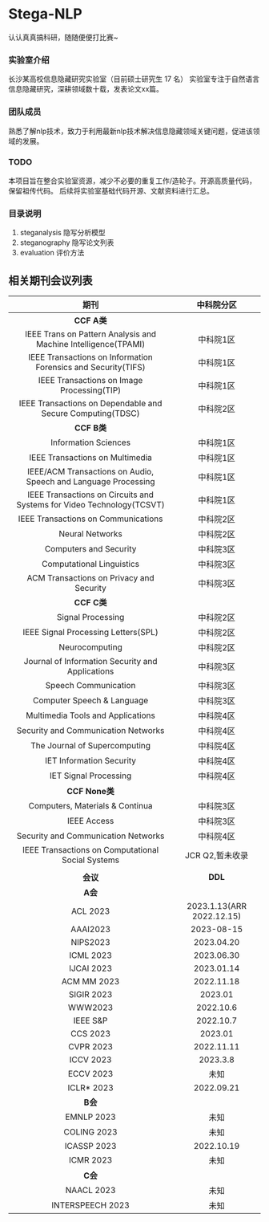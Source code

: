 # Stega-NLP

认认真真搞科研，随随便便打比赛~

### 实验室介绍
长沙某高校信息隐藏研究实验室（目前硕士研究生 17 名）
实验室专注于自然语言信息隐藏研究，深耕领域数十载，发表论文xx篇。

### 团队成员
熟悉了解nlp技术，致力于利用最新nlp技术解决信息隐藏领域关键问题，促进该领域的发展。

### TODO
本项目旨在整合实验室资源，减少不必要的重复工作/造轮子。开源高质量代码，保留祖传代码。
后续将实验室基础代码开源、文献资料进行汇总。

### 目录说明

1. steganalysis 隐写分析模型
2. steganography 隐写论文列表
3. evaluation 评价方法

## 相关期刊会议列表
|  期刊  | 中科院分区  |
| :----: | :----: |
|  **CCF A类**   |   |
| IEEE Trans on Pattern Analysis and Machine Intelligence(TPAMI) | 中科院1区 |
| IEEE Transactions on Information Forensics and Security(TIFS) | 中科院1区 |
| IEEE Transactions on Image Processing(TIP) | 中科院1区 |
| IEEE Transactions on Dependable and Secure Computing(TDSC) | 中科院2区 |
|  **CCF B类**   |    |
| Information Sciences | 中科院1区 |
| IEEE Transactions on Multimedia | 中科院1区 |
| IEEE/ACM Transactions on Audio, Speech and Language Processing | 中科院1区 |
| IEEE Transactions on Circuits and Systems for Video Technology(TCSVT) | 中科院1区 |
| IEEE Transactions on Communications | 中科院2区 |
| Neural Networks | 中科院2区 | |
| Computers and Security | 中科院3区 |
| Computational Linguistics | 中科院3区 |
| ACM Transactions on Privacy and Security | 中科院3区 |
|  **CCF C类**   |    |
| Signal Processing | 中科院2区 |
| IEEE Signal Processing Letters(SPL) | 中科院2区 |
| Neurocomputing | 中科院2区 |
| Journal of Information Security and Applications | 中科院3区 |
| Speech Communication | 中科院3区 |
| Computer Speech & Language | 中科院3区 |
| Multimedia Tools and Applications | 中科院4区 |
| Security and Communication Networks | 中科院4区 |
| The Journal of Supercomputing | 中科院4区 |
| IET Information Security | 中科院4区 |
| IET Signal Processing | 中科院4区 |
|  **CCF None类**   |    |
| Computers, Materials & Continua | 中科院3区 |
| IEEE Access | 中科院3区 |
| Security and Communication Networks| 中科院4区 |
| IEEE Transactions on Computational Social Systems	| JCR Q2,暂未收录 |
|      |      |
|  **会议**   |  **DDL**  |
|  **A会**   |   |
| ACL 2023|	2023.1.13(ARR 2022.12.15) |
| AAAI2023|	2023-08-15 |
| NIPS2023|	2023.04.20 |
| ICML 2023|	2023.06.30 |
| IJCAI 2023|	2023.01.14 |
| ACM MM 2023|	2022.11.18 |
| SIGIR 2023|	2023.01 |
| WWW2023| 2022.10.6 |
| IEEE S&P|	2022.10.7 |
| CCS 2023|	2023.01 |
| CVPR 2023|	2022.11.11 |
| ICCV 2023|	2023.3.8 |
| ECCV 2023|	未知 |
|ICLR* 2023	| 2022.09.21	|
|  **B会**   |    |
|  EMNLP 2023 |	未知 |
|  COLING 2023 |	未知 |
|  ICASSP 2023	| 2022.10.19 |
|  ICMR 2023 |	未知 |
|  **C会**   |    |
|  NAACL 2023 |	未知 |
|  INTERSPEECH 2023 |	未知 |

